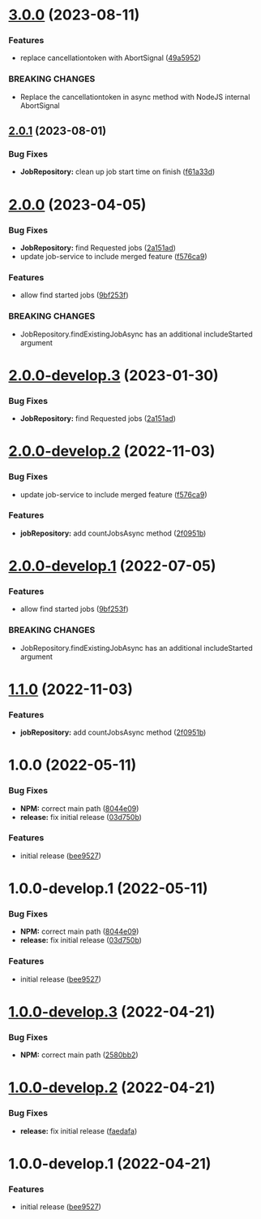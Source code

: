 # [3.0.0](https://github.com/droidsolutions/job-service-typeorm/compare/v2.0.1...v3.0.0) (2023-08-11)


### Features

* replace cancellationtoken with AbortSignal ([49a5952](https://github.com/droidsolutions/job-service-typeorm/commit/49a5952fbbd4aadadcd4653fe69e5b4d4cf0e869))


### BREAKING CHANGES

* Replace the cancellationtoken in async method with NodeJS internal AbortSignal

## [2.0.1](https://github.com/droidsolutions/job-service-typeorm/compare/v2.0.0...v2.0.1) (2023-08-01)


### Bug Fixes

* **JobRepository:** clean up job start time on finish ([f61a33d](https://github.com/droidsolutions/job-service-typeorm/commit/f61a33d68deb3ed842f2c14031ed0c1b754216ba))

# [2.0.0](https://github.com/droidsolutions/job-service-typeorm/compare/v1.1.0...v2.0.0) (2023-04-05)


### Bug Fixes

* **JobRepository:** find Requested jobs ([2a151ad](https://github.com/droidsolutions/job-service-typeorm/commit/2a151ade851100dfac6965e4eb42c8bd1b7b59b5))
* update job-service to include merged feature ([f576ca9](https://github.com/droidsolutions/job-service-typeorm/commit/f576ca97b82d01485e9a3731fde5716fd04c0803))


### Features

* allow find started jobs ([9bf253f](https://github.com/droidsolutions/job-service-typeorm/commit/9bf253f6f1d305a96dba8bcd1b793e723313f14e))


### BREAKING CHANGES

* JobRepository.findExistingJobAsync has an additional includeStarted argument

# [2.0.0-develop.3](https://github.com/droidsolutions/job-service-typeorm/compare/v2.0.0-develop.2...v2.0.0-develop.3) (2023-01-30)


### Bug Fixes

* **JobRepository:** find Requested jobs ([2a151ad](https://github.com/droidsolutions/job-service-typeorm/commit/2a151ade851100dfac6965e4eb42c8bd1b7b59b5))

# [2.0.0-develop.2](https://github.com/droidsolutions/job-service-typeorm/compare/v2.0.0-develop.1...v2.0.0-develop.2) (2022-11-03)


### Bug Fixes

* update job-service to include merged feature ([f576ca9](https://github.com/droidsolutions/job-service-typeorm/commit/f576ca97b82d01485e9a3731fde5716fd04c0803))


### Features

* **jobRepository:** add countJobsAsync method ([2f0951b](https://github.com/droidsolutions/job-service-typeorm/commit/2f0951b25a8713c1d23a91c769abd15376d776af))

# [2.0.0-develop.1](https://github.com/droidsolutions/job-service-typeorm/compare/v1.0.0...v2.0.0-develop.1) (2022-07-05)


### Features

* allow find started jobs ([9bf253f](https://github.com/droidsolutions/job-service-typeorm/commit/9bf253f6f1d305a96dba8bcd1b793e723313f14e))


### BREAKING CHANGES

* JobRepository.findExistingJobAsync has an additional includeStarted argument

# [1.1.0](https://github.com/droidsolutions/job-service-typeorm/compare/v1.0.0...v1.1.0) (2022-11-03)


### Features

* **jobRepository:** add countJobsAsync method ([2f0951b](https://github.com/droidsolutions/job-service-typeorm/commit/2f0951b25a8713c1d23a91c769abd15376d776af))

# 1.0.0 (2022-05-11)


### Bug Fixes

* **NPM:** correct main path ([8044e09](https://github.com/droidsolutions/job-service-typeorm/commit/8044e09a6a10b9907acece0ca949651496cbbf08))
* **release:** fix initial release ([03d750b](https://github.com/droidsolutions/job-service-typeorm/commit/03d750b3bea75115dfad1a9d0fb80b433e5e5142))


### Features

* initial release ([bee9527](https://github.com/droidsolutions/job-service-typeorm/commit/bee952706e679d4728989d958d444d53c3b8daf7))

# 1.0.0-develop.1 (2022-05-11)


### Bug Fixes

* **NPM:** correct main path ([8044e09](https://github.com/droidsolutions/job-service-typeorm/commit/8044e09a6a10b9907acece0ca949651496cbbf08))
* **release:** fix initial release ([03d750b](https://github.com/droidsolutions/job-service-typeorm/commit/03d750b3bea75115dfad1a9d0fb80b433e5e5142))


### Features

* initial release ([bee9527](https://github.com/droidsolutions/job-service-typeorm/commit/bee952706e679d4728989d958d444d53c3b8daf7))

# [1.0.0-develop.3](https://github.com/droidsolutions/job-service-typeorm/compare/v1.0.0-develop.2...v1.0.0-develop.3) (2022-04-21)


### Bug Fixes

* **NPM:** correct main path ([2580bb2](https://github.com/droidsolutions/job-service-typeorm/commit/2580bb2444b1fc68a957174a0d5ae2564a32ca7d))

# [1.0.0-develop.2](https://github.com/droidsolutions/job-service-typeorm/compare/v1.0.0-develop.1...v1.0.0-develop.2) (2022-04-21)


### Bug Fixes

* **release:** fix initial release ([faedafa](https://github.com/droidsolutions/job-service-typeorm/commit/faedafa7064d9b4eba91014c59982e8436ee5a2a))

# 1.0.0-develop.1 (2022-04-21)


### Features

* initial release ([bee9527](https://github.com/droidsolutions/job-service-typeorm/commit/bee952706e679d4728989d958d444d53c3b8daf7))
